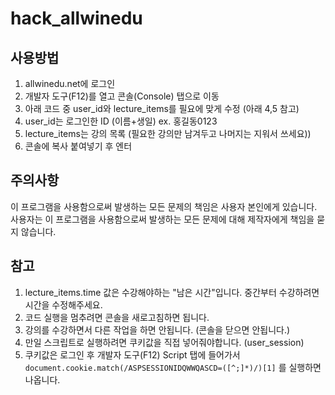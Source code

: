 # hack_allwinedu

## 사용방법
1. allwinedu.net에 로그인
2. 개발자 도구(F12)를 열고 콘솔(Console) 탭으로 이동
3. 아래 코드 중 user_id와 lecture_items를 필요에 맞게 수정 (아래 4,5 참고)
4. user_id는 로그인한 ID (이름+생일) ex. 홍길동0123
5. lecture_items는 강의 목록 (필요한 강의만 남겨두고 나머지는 지워서 쓰세요))
6. 콘솔에 복사 붙여넣기 후 엔터

## 주의사항
이 프로그램을 사용함으로써 발생하는 모든 문제의 책임은 사용자 본인에게 있습니다.
사용자는 이 프로그램을 사용함으로써 발생하는 모든 문제에 대해 제작자에게 책임을 묻지 않습니다.

## 참고
1. lecture_items.time 값은 수강해야하는 "남은 시간"입니다. 중간부터 수강하려면 시간을 수정해주세요.
2. 코드 실행을 멈추려면 콘솔을 새로고침하면 됩니다.
3. 강의를 수강하면서 다른 작업을 하면 안됩니다. (콘솔을 닫으면 안됩니다.)
4. 만일 스크립트로 실행하려면 쿠키값을 직접 넣어줘야합니다. (user_session)
5. 쿠키값은 로그인 후 개발자 도구(F12) Script 탭에 들어가서 `document.cookie.match(/ASPSESSIONIDQWWQASCD=([^;]*)/)[1]` 를 실행하면 나옵니다.
